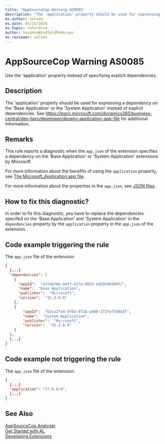 ```yaml
---
title: "AppSourceCop Warning AS0085"
description: "The 'application' property should be used for expressing a dependency on the 'Base Application' or the 'System Application' instead of explicit dependencies."
ms.author: solsen
ms.date: 05/14/2024
ms.topic: reference
author: SusanneWindfeldPedersen
ms.reviewer: solsen
---
```

[//]: # (START>DO_NOT_EDIT)
[//]: # (IMPORTANT:Do not edit any of the content between here and the END>DO_NOT_EDIT.)
[//]: # (Any modifications should be made in the .xml files in the ModernDev repo.)
# AppSourceCop Warning AS0085
Use the 'application' property instead of specifying explicit dependencies.

## Description
The 'application' property should be used for expressing a dependency on the 'Base Application' or the 'System Application' instead of explicit dependencies. See https://learn.microsoft.com/dynamics365/business-central/dev-itpro/developer/devenv-application-app-file for additional information.

[//]: # (IMPORTANT: END>DO_NOT_EDIT)

## Remarks

This rule reports a diagnostic when the `app.json` of the extension specifies a dependency on the 'Base Application' or 'System Application' extensions by Microsoft.

For more information about the benefits of using the `application` property, see [The Microsoft_Application.app file](../devenv-application-app-file.md).

For more information about the properties in the `app.json`, see [JSON files](../devenv-json-files.md).

## How to fix this diagnostic?

In order to fix this diagnostic, you have to replace the dependencies specifed on the 'Base Application' and 'System Application'  in the `dependencies` property by the `application` property in the `app.json` of the extension.

## Code example triggering the rule

The `app.json` file of the extension:
```json
{
  [...]
  "dependencies": [
    {
      "appId":  "437dbf0e-84ff-417a-965d-ed2bb9650972",
      "name":  "Base Application",
      "publisher":  "Microsoft",
      "version":  "15.3.0.0"
    },
    {
        "appId":  "63ca2fa4-4f03-4f2b-a480-172fef340d3f",
        "name":  "System Application",
        "publisher":  "Microsoft",
        "version":  "15.3.0.0"
    }
  ],
  [...]
}
```

## Code example not triggering the rule

The `app.json` file of the extension:
```json
{
  [...]
  "application": "17.0.0.0",
  [...]
}
```

## See Also  
[AppSourceCop Analyzer](appsourcecop.md)  
[Get Started with AL](../devenv-get-started.md)  
[Developing Extensions](../devenv-dev-overview.md)  